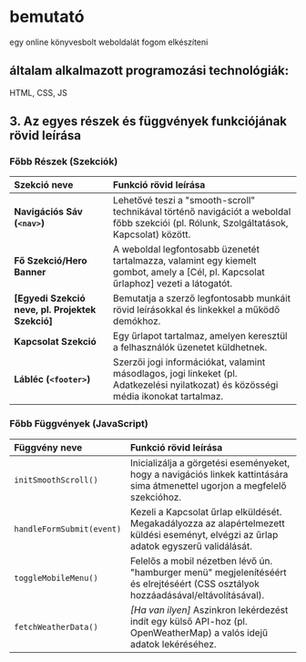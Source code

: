 # bemutató
egy online könyvesbolt weboldalát fogom elkészíteni

## általam alkalmazott programozási technológiák:
HTML, CSS, JS 
## 3. Az egyes részek és függvények funkciójának rövid leírása

### Főbb Részek (Szekciók)

| Szekció neve | Funkció rövid leírása |
| :--- | :--- |
| **Navigációs Sáv (`<nav>`)** | Lehetővé teszi a "smooth-scroll" technikával történő navigációt a weboldal főbb szekciói (pl. Rólunk, Szolgáltatások, Kapcsolat) között. |
| **Fő Szekció/Hero Banner** | A weboldal legfontosabb üzenetét tartalmazza, valamint egy kiemelt gombot, amely a [Cél, pl. Kapcsolat űrlaphoz] vezeti a látogatót. |
| **[Egyedi Szekció neve, pl. Projektek Szekció]** | Bemutatja a szerző legfontosabb munkáit rövid leírásokkal és linkekkel a működő demókhoz. |
| **Kapcsolat Szekció** | Egy űrlapot tartalmaz, amelyen keresztül a felhasználók üzenetet küldhetnek. |
| **Lábléc (`<footer>`)** | Szerzői jogi információkat, valamint másodlagos, jogi linkeket (pl. Adatkezelési nyilatkozat) és közösségi média ikonokat tartalmaz. |

### Főbb Függvények (JavaScript)

| Függvény neve | Funkció rövid leírása |
| :--- | :--- |
| `initSmoothScroll()` | Inicializálja a görgetési eseményeket, hogy a navigációs linkek kattintására sima átmenettel ugorjon a megfelelő szekcióhoz. |
| `handleFormSubmit(event)` | Kezeli a Kapcsolat űrlap elküldését. Megakadályozza az alapértelmezett küldési eseményt, elvégzi az űrlap adatok egyszerű validálását. |
| `toggleMobileMenu()` | Felelős a mobil nézetben lévő ún. "hamburger menü" megjelenítéséért és elrejtéséért (CSS osztályok hozzáadásával/eltávolításával). |
| `fetchWeatherData()` | *[Ha van ilyen]* Aszinkron lekérdezést indít egy külső API-hoz (pl. OpenWeatherMap) a valós idejű adatok lekéréséhez. |

